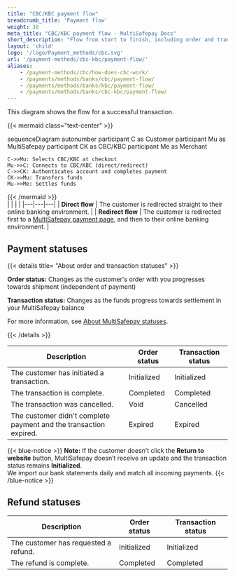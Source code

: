 ```yaml
---
title: "CBC/KBC payment flow"
breadcrumb_title: 'Payment flow'
weight: 30
meta_title: "CBC/KBC payment flow - MultiSafepay Docs"
short_description: "Flow from start to finish, including order and transaction status changes"
layout: 'child'
logo: '/logo/Payment_methods/cbc.svg'
url: '/payment-methods/cbc-kbc/payment-flow/'
aliases: 
    - /payment-methods/cbc/how-does-cbc-work/
    - /payments/methods/banks/cbc/payment-flow/
    - /payments/methods/banks/kbc/payment-flow/
    - /payments/methods/banks/cbc-kbc/payment-flow/
---
```


This diagram shows the flow for a successful transaction.

{{< mermaid class="text-center" >}}

sequenceDiagram
    autonumber
    participant C as Customer
    participant Mu as MultiSafepay
    participant CK as CBC/KBC
    participant Me as Merchant

    C->>Mu: Selects CBC/KBC at checkout
    Mu->>C: Connects to CBC/KBC (direct/redirect)
    C->>CK: Authenticates account and completes payment
    CK->>Mu: Transfers funds 
    Mu->>Me: Settles funds

{{< /mermaid >}}
&nbsp;  
|  |  |  |
|---|---|---|
| **Direct flow** | The customer is redirected straight to their online banking environment. | 
| **Redirect flow** | The customer is redirected first to a [MultiSafepay payment page](/payment-pages/), and then to their online banking environment. | 

## Payment statuses

{{< details title= "About order and transaction statuses" >}}

**Order status:** Changes as the customer's order with you progresses towards shipment (independent of payment)

**Transaction status:** Changes as the funds progress towards settlement in your MultiSafepay balance

For more information, see [About MultiSafepay statuses](/payments/multisafepay-statuses/).

{{< /details >}}

| Description | Order status | Transaction status |
|---|---|---|
| The customer has initiated a transaction. | Initialized | Initialized |
| The transaction is complete.| Completed | Completed |
| The transaction was cancelled. | Void   | Cancelled   |
| The customer didn't complete payment and the transaction expired. | Expired | Expired |

{{< blue-notice >}} **Note:** If the customer doesn’t click the **Return to website** button, MultiSafepay doesn’t receive an update and the transaction status remains **Initialized**.  
We import our bank statements daily and match all incoming payments. {{< /blue-notice >}}

## Refund statuses

 Description | Order status | Transaction status |
|---|---|---|
| The customer has requested a refund. | Initialized | Initialized |
| The refund is complete. | Completed | Completed |






